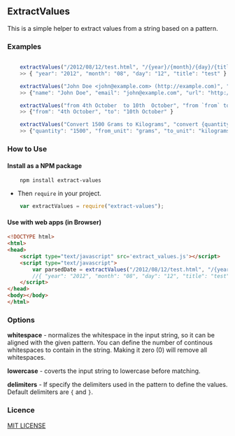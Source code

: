 ## ExtractValues

This is a simple helper to extract values from a string based on a pattern.

### Examples

```javascript

	extractValues("/2012/08/12/test.html", "/{year}/{month}/{day}/{title}.html")
	>> { "year": "2012", "month": "08", "day": "12", "title": "test" }

	extractValues("John Doe <john@example.com> (http://example.com)", "{name} <{email}> ({url})")
	>> {"name": "John Doe", "email": "john@example.com", "url": "http://example.com" }

	extractValues("from 4th October  to 10th  October", "from `from` to `to`", { whitespace: 1, delimiters: ["`", "`"] })
	>> {"from": "4th October", "to": "10th October" }

	extractValues("Convert 1500 Grams to Kilograms", "convert {quantity} {from_unit} to {to_unit}", { lowercase: true })
	>> {"quantity": "1500", "from_unit": "grams", "to_unit": "kilograms" }]

```

### How to Use

#### Install as a NPM package

```
	npm install extract-values
```

* Then `require` in your project.
	
```javascript
	var extractValues = require("extract-values");
```

#### Use with web apps (in Browser)

```html
<!DOCTYPE html>
<html>
<head>
	<script type="text/javascript" src='extract_values.js'></script>
	<script type="text/javascript">
		var parsedDate = extractValues("/2012/08/12/test.html", "/{year}/{month}/{day}/{title}.html")
		//{ "year": "2012", "month": "08", "day": "12", "title": "test" }
	</script>
</head>
<body></body>
</html>
```

### Options

**whitespace** - normalizes the whitespace in the input string, so it can be aligned with the given pattern. You can define the number of continous whitespaces to contain in the string. Making it zero (0) will remove all whitespaces.

**lowercase** - coverts the input string to lowercase before matching.

**delimiters** - If specify the delimiters used in the pattern to define the values. Default delimiters are `{` and `}`.

### Licence

[MIT LICENSE](https://github.com/laktek/punch/blob/master/LICENSE)
